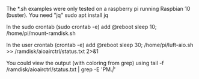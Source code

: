 The *.sh examples were only tested on a raspberry pi running Raspbian 10 (buster).
You need "jq"
sudo apt install jq

In the sudo crontab (sudo crontab -e) add
@reboot sleep 10; /home/pi/mount-ramdisk.sh

In the user crontab (crontab -e) add
@reboot sleep 30; /home/pi/luft-aio.sh >> /ramdisk/aioairctrl/status.txt 2>&1

You could view the output (with coloring from grep) using
tail -f /ramdisk/aioairctrl/status.txt | grep -E 'PM.*|*'
